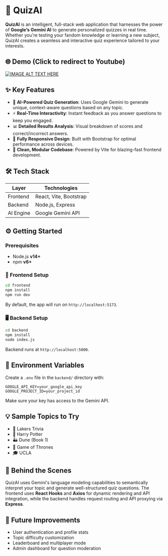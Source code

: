 
# 🚀 QuizAI

**QuizAI** is an intelligent, full-stack web application that harnesses the power of **Google’s Gemini AI** to generate personalized quizzes in real time. Whether you're testing your fandom knowledge or learning a new subject, QuizAI creates a seamless and interactive quiz experience tailored to your interests.

## 🌐 Demo (Click to redirect to Youtube)

[![IMAGE ALT TEXT HERE](https://img.youtube.com/vi/lY8MTFlNfO0/0.jpg)](https://www.youtube.com/watch?v=lY8MTFlNfO0)


## ✨ Key Features

* 🔮 **AI-Powered Quiz Generation**: Uses Google Gemini to generate unique, context-aware questions based on any topic.
* ⚡ **Real-Time Interactivity**: Instant feedback as you answer questions to keep you engaged.
* 📊 **Detailed Results Analysis**: Visual breakdown of scores and correct/incorrect answers.
* 📱 **Fully Responsive Design**: Built with Bootstrap for optimal performance across devices.
* 🌈 **Clean, Modular Codebase**: Powered by Vite for blazing-fast frontend development.

## 🛠️ Tech Stack

| Layer     | Technologies           |
| --------- | ---------------------- |
| Frontend  | React, Vite, Bootstrap |
| Backend   | Node.js, Express       |
| AI Engine | Google Gemini API      |

## ⚙️ Getting Started

### Prerequisites

* Node.js **v14+**
* npm **v6+**

### 🔧 Frontend Setup

```bash
cd frontend
npm install
npm run dev
```

By default, the app will run on `http://localhost:5173`.

### 🖥️ Backend Setup

```bash
cd backend
npm install
node index.js
```

Backend runs at `http://localhost:5000`.

## 🔐 Environment Variables

Create a `.env` file in the `backend/` directory with:

```env
GOOGLE_API_KEY=your_google_api_key
GOOGLE_PROJECT_ID=your_project_id
```

Make sure your key has access to the Gemini API.

## 💡 Sample Topics to Try

* 🏀 Lakers Trivia
* 🧙 Harry Potter
* 🏜️ Dune (Book 1)
* 🐉 Game of Thrones
* 🎓 UCLA

## 🧠 Behind the Scenes

QuizAI uses Gemini's language modeling capabilities to semantically interpret your topic and generate well-structured quiz questions. The frontend uses **React Hooks** and **Axios** for dynamic rendering and API integration, while the backend handles request routing and API proxying via **Express**.

## 🚧 Future Improvements

* User authentication and profile stats
* Topic difficulty customization
* Leaderboard and multiplayer mode
* Admin dashboard for question moderation
